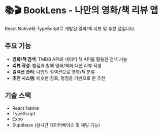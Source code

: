 # 📚🎬 BookLens - 나만의 영화/책 리뷰 앱

React Native와 TypeScript로 개발된 영화/책 리뷰 및 추천 앱입니다.

## 주요 기능

- **영화/책 검색**: TMDB API와 네이버 책 API를 활용한 검색 기능
- **리뷰 작성**: 별점과 함께 영화/책에 대한 리뷰 작성
- **컬렉션 관리**: 나만의 컬렉션으로 영화/책 분류
- **추천 시스템**: 비슷한 장르, 평점을 기반으로 한 추천

## 기술 스택

- React Native
- TypeScript
- Expo
- Supabase (실시간 데이터베이스 및 채팅 기능)
